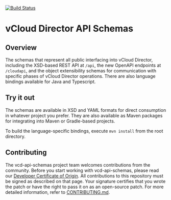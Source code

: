 [![Build Status](https://travis-ci.org/vmware/vcd-api-schemas.svg?branch=master)](https://travis-ci.org/vmware/vcd-api-schemas)

# vCloud Director API Schemas

## Overview
The schemas that represent all public interfacing into vCloud Director, including the XSD-based REST API at `/api`, the new OpenAPI endpoints at `/cloudapi`, and the object extensibility schemas for communication with specific phases of vCloud Director operations. There are also language bindings available for Java and Typescript.

## Try it out
The schemas are available in XSD and YAML formats for direct consumption in whatever project you prefer. They are also available as Maven packages for integrating into Maven or Gradle-based projects.

To build the language-specific bindings, execute `mvn install` from the root directory.

## Contributing

The vcd-api-schemas project team welcomes contributions from the community. Before you start working with vcd-api-schemas, please read our [Developer Certificate of Origin](https://cla.vmware.com/dco). All contributions to this repository must be signed as described on that page. Your signature certifies that you wrote the patch or have the right to pass it on as an open-source patch. For more detailed information, refer to [CONTRIBUTING.md](CONTRIBUTING.md).
